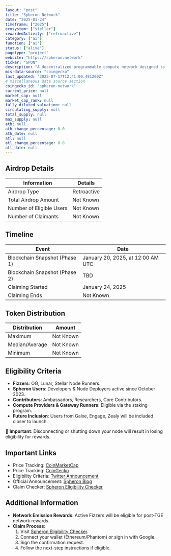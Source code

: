 ```yaml
---
layout: "post"
title: "Spheron Network"
date: "2025-01-24"
timeframe: ["2025"]
ecosystem: ["stellar"]
rewardedActivity: ["retroactive"]
category: ["ai"]
function: ["ai"]
status: ["alive"]
pagetype: "project"
website: "https://spheron.network"
ticker: "SPON"
description: "A decentralized programmable compute network designed to power autonomous AI agents."
mis-data-source: "coingecko"
last_updated: "2025-07-17T12:41:00.481200Z"
# miscellaneous data source section
coingecko_id: "spheron-network"
current_price: null
market_cap: null
market_cap_rank: null
fully_diluted_valuation: null
circulating_supply: null
total_supply: null
max_supply: null
ath: null
ath_change_percentage: 0.0
ath_date: null
atl: null
atl_change_percentage: 0.0
atl_date: null
---
```


## Airdrop Details

| Information              | Details     |
| ------------------------ | ----------- |
| Airdrop Type             | Retroactive |
| Total Airdrop Amount     | Not Known   |
| Number of Eligible Users | Not Known   |
| Number of Claimants      | Not Known   |

## Timeline

| Event                         | Date                              |
| ----------------------------- | --------------------------------- |
| Blockchain Snapshot (Phase 1) | January 20, 2025, at 12:00 AM UTC |
| Blockchain Snapshot (Phase 2) | TBD                               |
| Claiming Started              | January 24, 2025                  |
| Claiming Ends                 | Not Known                         |

## Token Distribution

| Distribution   | Amount    |
| -------------- | --------- |
| Maximum        | Not Known |
| Median/Average | Not Known |
| Minimum        | Not Known |

## Eligibility Criteria

- **Fizzers**: OG, Lunar, Stellar Node Runners.
- **Spheron Users**: Developers & Node Deployers active since October 2023.
- **Contributors**: Ambassadors, Researchers, Core Contributors.
- **Compute Providers & Gateway Runners**: Eligible via the staking program.
- **Future Inclusion**: Users from Galxe, Engage, Zealy will be included closer to launch.

🔹 **Important**: Disconnecting or shutting down your node will result in losing eligibility for rewards.

## Important Links

- Price Tracking: [CoinMarketCap](https://coinmarketcap.com/currencies/spheron-network)
- Price Tracking: [CoinGecko](https://www.coingecko.com/en/coins/spheron-network)
- Eligibility Criteria: [Twitter Announcement](https://x.com/SpheronFDN/status/1882848514423824486)
- Official Announcement: [Spheron Blog](https://blog.spheron.network/spon-the-foundational-token-powering-the-ai-agent-economy)
- Claim Checker: [Spheron Eligibility Checker](https://checker.spheron.network)

## Additional Information

- **Network Emission Rewards**: Active Fizzers will be eligible for post-TGE network rewards.
- **Claim Process**:
  1. Visit [Spheron Eligibility Checker](https://checker.spheron.network).
  2. Connect your wallet (Ethereum/Phantom) or sign in with Google.
  3. Sign the confirmation request.
  4. Follow the next-step instructions if eligible.